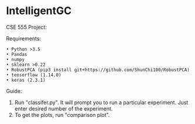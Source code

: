 # IntelligentGC

CSE 555 Project:

Requirements: 

    • Python >3.5
    • Pandas
    • numpy
    • sklearn >0.22
    • RobustPCA (pip3 install git+https://github.com/ShunChi100/RobustPCA)
    • tensorflow (1.14.0)
    • keras (2.3.1)

Guide:
1. Run "classifer.py". It will prompt you to run a particular experiment. Just enter desired number of the experiment.
2. To get the plots, run "comparison plot".
